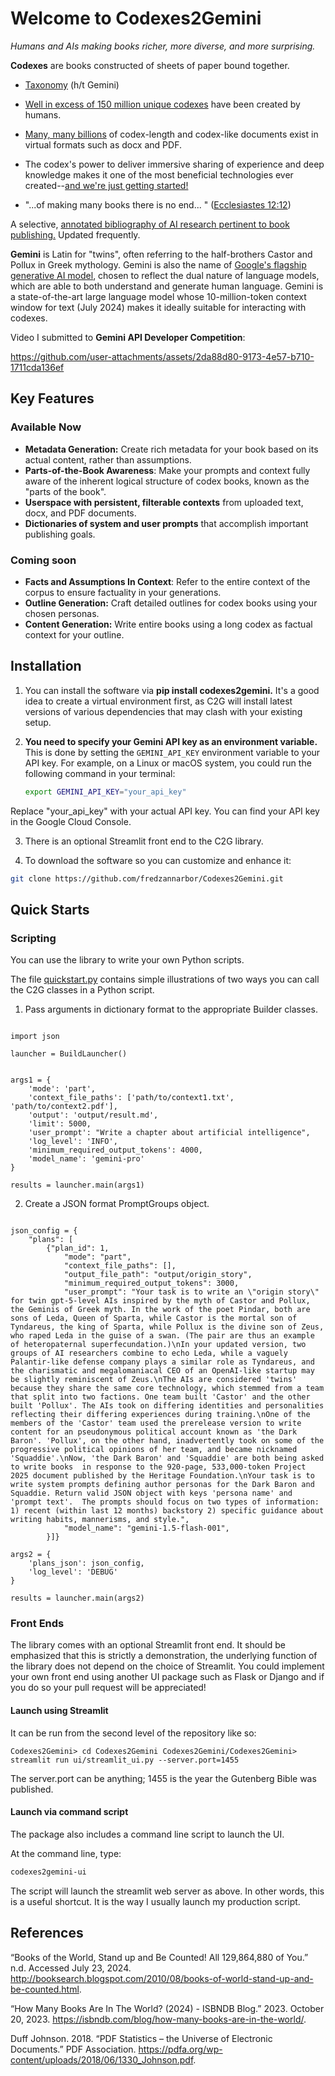 # Welcome to Codexes2Gemini

_Humans and AIs making books richer, more diverse, and more surprising._

**Codexes** are books constructed of sheets of paper bound together.

- [Taxonomy](https://g.co/gemini/share/57d3f2b1b163) (h/t Gemini)

- [Well in excess of 150 million unique codexes](#References) have been created by humans.
- [Many, many billions](#References) of codex-length and codex-like documents exist in virtual formats such as docx and PDF.
- The codex's power to deliver immersive sharing of experience and deep knowledge makes it one of the most beneficial technologies ever created--[and we're just getting started!](https://nimblebooks.com/A_Longform_Prospectus#:~:text=The%20immersive%20deep%20reading%20of%20high%2Dquality%20books%20must%20rank%20among%20the%20most%20beneficial%20and%20broadly%20distributed%20technologies%20ever%20invented%20(see%20inter%20alia%20McLuhan%2C%201962%3B%20McDermott%2C%202006%3B%20Boorstin%2C%201992%3B%20UNESCO%202019).)
- "...of making many books there is no end... " ([Ecclesiastes 12:12](https://www.biblegateway.com/passage/?search=Ecclesiastes%2012&version=KJV))

A
selective, [annotated bibliography of AI research pertinent to book publishing.](https://NimbleBooks.com/Annotated_Bibliography)
Updated frequently.

**Gemini** is Latin for "twins", often referring to the half-brothers Castor and Pollux in Greek mythology. Gemini is
also the name of [Google's flagship generative AI model](https://gemini.google.com/), chosen to reflect the dual nature
of language models, which are able to both understand and generate human language. Gemini is a state-of-the-art large
language model whose 10-million-token context window for text (July 2024) makes it ideally suitable for interacting with
codexes.

Video I submitted to **Gemini API Developer Competition**:

https://github.com/user-attachments/assets/2da88d80-9173-4e57-b710-1711cda136ef



## Key Features

### Available Now

- **Metadata Generation:**  Create rich metadata for your book based on its actual content, rather than assumptions.
- **Parts-of-the-Book Awareness**: Make your prompts and context fully aware of the inherent logical structure of codex books, known as the "parts of the book".
- **Userspace with persistent, filterable contexts** from uploaded text, docx, and PDF documents.
- **Dictionaries of system and user prompts** that accomplish important publishing goals.

### Coming soon

- **Facts and Assumptions In Context**: Refer to the entire context of the corpus to ensure factuality in your
  generations.
- **Outline Generation:** Craft detailed outlines for codex books using your chosen personas.
- **Content Generation:**  Write entire books using a long codex as factual context for your outline.

## Installation

1. You can install the software via **pip install codexes2gemini.**  It's a good idea to create a virtual environment first, as C2G will install latest versions of various dependencies that may clash with your existing setup.
2. **You need to specify your Gemini API key as an environment variable.**  This is done by setting the `GEMINI_API_KEY` environment variable to your API key.  For example, on a Linux or macOS system, you could run the following command in your terminal:

   ```bash
   export GEMINI_API_KEY="your_api_key"

Replace "your_api_key" with your actual API key. You can find your API key in the Google Cloud Console. 

3. There is an optional Streamlit front end to the C2G library. 

4. To download the software so you can customize and enhance it:
```bash
git clone https://github.com/fredzannarbor/Codexes2Gemini.git
```

## Quick Starts

### Scripting

You can use the library to write your own Python scripts.

The file [quickstart.py](Codexes2Gemini/documentation/quickstart.py) contains simple illustrations of two ways you can
call the C2G classes in a Python script.

1.  Pass arguments in dictionary format to the appropriate Builder classes.

```from Codexes2Gemini.classes.Codexes.Builders import BuildLauncher

import json

launcher = BuildLauncher()


args1 = {
    'mode': 'part',
    'context_file_paths': ['path/to/context1.txt', 'path/to/context2.pdf'],
    'output': 'output/result.md',
    'limit': 5000,
    'user_prompt': "Write a chapter about artificial intelligence",
    'log_level': 'INFO',
    'minimum_required_output_tokens': 4000,
    'model_name': 'gemini-pro'
}

results = launcher.main(args1)
```

2. Create a JSON format PromptGroups object.

```import json

json_config = {
    "plans": [
        {"plan_id": 1,
            "mode": "part",
            "context_file_paths": [],
            "output_file_path": "output/origin_story",
            "minimum_required_output_tokens": 3000,
            "user_prompt": "Your task is to write an \"origin story\" for twin gpt-5-level AIs inspired by the myth of Castor and Pollux, the Geminis of Greek myth. In the work of the poet Pindar, both are sons of Leda, Queen of Sparta, while Castor is the mortal son of Tyndareus, the king of Sparta, while Pollux is the divine son of Zeus, who raped Leda in the guise of a swan. (The pair are thus an example of heteropaternal superfecundation.)\nIn your updated version, two groups of AI researchers combine to echo Leda, while a vaguely Palantir-like defense company plays a similar role as Tyndareus, and the charismatic and megalomaniacal CEO of an OpenAI-like startup may be slightly reminiscent of Zeus.\nThe AIs are considered 'twins' because they share the same core technology, which stemmed from a team that split into two factions. One team built 'Castor' and the other built 'Pollux'. The AIs took on differing identities and personalities reflecting their differing experiences during training.\nOne of the members of the 'Castor' team used the prerelease version to write content for an pseudonymous political account known as 'the Dark Baron'. 'Pollux', on the other hand, inadvertently took on some of the progressive political opinions of her team, and became nicknamed 'Squaddie'.\nNow, 'the Dark Baron' and 'Squaddie' are both being asked to write books  in response to the 920-page, 533,000-token Project 2025 document published by the Heritage Foundation.\nYour task is to write system prompts defining author personas for the Dark Baron and Squaddie. Return valid JSON object with keys 'persona name' and 'prompt text'.  The prompts should focus on two types of information: 1) recent (within last 12 months) backstory 2) specific guidance about writing habits, mannerisms, and style.",
            "model_name": "gemini-1.5-flash-001",
        }]}

args2 = {
    'plans_json': json_config,
    'log_level': 'DEBUG'
}

results = launcher.main(args2)
```

### Front Ends

The library comes with an optional Streamlit front end. It should be emphasized that this is strictly a demonstration,
the underlying function of the library does not depend on the choice of Streamlit. You could implement your own front
end using another UI package such as Flask or Django and if you do so your pull request will be appreciated!

#### Launch using Streamlit

It can be run from the second level of the repository like so:

`Codexes2Gemini> cd Codexes2Gemini
Codexes2Gemini/Codexes2Gemini> streamlit run ui/streamlit_ui.py --server.port=1455`

The server.port can be anything; 1455 is the year the Gutenberg Bible was published.

#### Launch via command script

The package also includes a command line script to launch the UI.

At the command line, type:

```bash
codexes2gemini-ui
```

The script will launch the streamlit web server as above. In other words, this is a useful shortcut.  It is the way I usually launch my production script.


## References

“Books of the World, Stand up and Be Counted! All 129,864,880 of You.” n.d. Accessed July 23, 2024. http://booksearch.blogspot.com/2010/08/books-of-world-stand-up-and-be-counted.html.

“How Many Books Are In The World? (2024) - ISBNDB Blog.” 2023. October 20, 2023. https://isbndb.com/blog/how-many-books-are-in-the-world/.

Duff Johnson. 2018. “PDF Statistics – the Universe of Electronic Documents.” PDF Association. https://pdfa.org/wp-content/uploads/2018/06/1330_Johnson.pdf.

